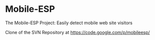 Mobile-ESP
==========

The Mobile-ESP Project: Easily detect mobile web site visitors

Clone of the SVN Repository at https://code.google.com/p/mobileesp/